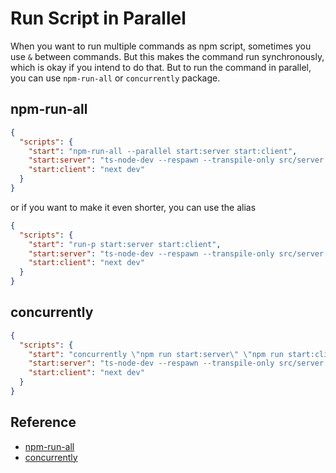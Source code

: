 # Run Script in Parallel

When you want to run multiple commands as npm script, sometimes you use `&` between commands. But this makes the command run synchronously, which is okay if you intend to do that. But to run the command in parallel, you can use `npm-run-all` or `concurrently` package.

## npm-run-all

```json
{
  "scripts": {
    "start": "npm-run-all --parallel start:server start:client",
    "start:server": "ts-node-dev --respawn --transpile-only src/server.ts",
    "start:client": "next dev"
  }
}
```

or if you want to make it even shorter, you can use the alias

```json
{
  "scripts": {
    "start": "run-p start:server start:client",
    "start:server": "ts-node-dev --respawn --transpile-only src/server.ts",
    "start:client": "next dev"
  }
}
```

## concurrently

```json
{
  "scripts": {
    "start": "concurrently \"npm run start:server\" \"npm run start:client\"",
    "start:server": "ts-node-dev --respawn --transpile-only src/server.ts",
    "start:client": "next dev"
  }
}
```

## Reference

- [npm-run-all](https://www.npmjs.com/package/npm-run-all)
- [concurrently](https://www.npmjs.com/package/concurrently)
